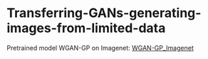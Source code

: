 # Transferring-GANs-generating-images-from-limited-data
Pretrained model
WGAN-GP on Imagenet: [WGAN-GP_Imagenet](https://github.com/WojciechMormul/crn)
